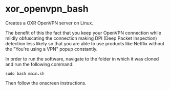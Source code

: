 # xor_openvpn_bash
Creates a OXR OpenVPN server on Linux.

The benefit of this the fact that you keep your OpenVPN connection while mildly obfuscating the connection making DPI (Deep Packet Inspection) detection less likely so that you are able to use products like Netflix without the "You're using a VPN" popup constantly.

In order to run the software, navigate to the folder in which it was cloned and run the following command:
```
sudo bash main.sh
```
Then follow the onscreen instructions.
